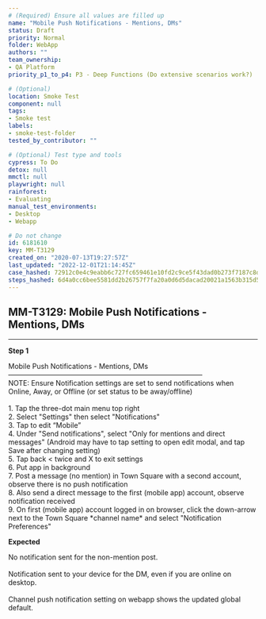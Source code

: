 ```yaml
---
# (Required) Ensure all values are filled up
name: "Mobile Push Notifications - Mentions, DMs"
status: Draft
priority: Normal
folder: WebApp
authors: ""
team_ownership: 
- QA Platform
priority_p1_to_p4: P3 - Deep Functions (Do extensive scenarios work?)

# (Optional)
location: Smoke Test
component: null
tags: 
- Smoke test
labels: 
- smoke-test-folder
tested_by_contributor: ""

# (Optional) Test type and tools
cypress: To Do
detox: null
mmctl: null
playwright: null
rainforest: 
- Evaluating
manual_test_environments: 
- Desktop
- Webapp

# Do not change
id: 6181610
key: MM-T3129
created_on: "2020-07-13T19:27:57Z"
last_updated: "2022-12-01T21:14:45Z"
case_hashed: 72912c0e4c9eabb6c727fc659461e10fd2c9ce5f43dad0b273f7187c8d7ed0ec9d7820ccd148069c851099cb45fe9a2a
steps_hashed: 6d4a0cc6bee5581dd2b26757f7fa20a0d6d5dacad20021a1563b315d56cf8eead8268e248fe4be8b4052aab3effe11e9
---
```


<!-- (Auto-generated) Based on frontmatter's "key" and "name" -->

## MM-T3129: Mobile Push Notifications - Mentions, DMs

---

**Step 1**

Mobile Push Notifications - Mentions, DMs\
————————————————————————————\
NOTE: Ensure Notification settings are set to send notifications when Online, Away, or Offline (or set status to be away/offline)\
\
1\. Tap the three-dot main menu top right\
2\. Select "Settings" then select "Notifications"\
3\. Tap to edit “Mobile”\
4\. Under "Send notifications", select "Only for mentions and direct messages" (Android may have to tap setting to open edit modal, and tap Save after changing setting)\
5\. Tap back < twice and X to exit settings\
6\. Put app in background\
7\. Post a message (no mention) in Town Square with a second account, observe there is no push notification\
8\. Also send a direct message to the first (mobile app) account, observe notification received\
9\. On first (mobile app) account logged in on browser, click the down-arrow next to the Town Square \*channel name\* and select "Notification Preferences"

**Expected**

No notification sent for the non-mention post.\
\
Notification sent to your device for the DM, even if you are online on desktop.\
\
Channel push notification setting on webapp shows the updated global default.
